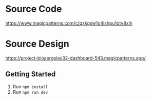 # Source Code
https://www.magicpatterns.com/c/qzkgsw1o4ishpu1otv8xih

# Source Design
https://project-bioaeroplex32-dashboard-543.magicpatterns.app/

## Getting Started

1. Run `npm install`
2. Run `npm run dev`
